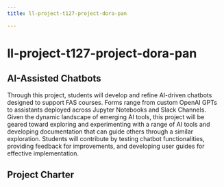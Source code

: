 ```yaml
---
title: ll-project-t127-project-dora-pan

---
```


# ll-project-t127-project-dora-pan

## AI-Assisted Chatbots
Through this project, students will develop and refine AI-driven chatbots designed to support FAS courses. Forms range from custom OpenAI GPTs to assistants deployed across Jupyter Notebooks and Slack Channels. Given the dynamic landscape of emerging AI tools, this project will be geared toward exploring and experimenting with a range of AI tools and developing documentation that can guide others through a similar exploration. Students will contribute by testing chatbot functionalities, providing feedback for improvements, and developing user guides for effective implementation.

## Project Charter